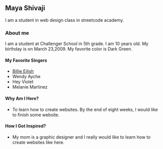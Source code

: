 ## Maya Shivaji

I am a student in web design class in streetcode academy.

### About me
I am a student at Challenger School in 5th grade. I am 10 years old. My birthday is on March 23,2009.
My favorite color is Dark Green.
#### My Favorite Singers
* [Billie Eilish](https://www.billieeilish.com)
* Wendy Ayche
* Hey Violet
* Melanie Martinez
#### Why Am I Here?
* To learn how to create websites. By the end of eight weeks, I would like to finish some website.
#### How I Got Inspired?
* My mom is a graphic designer and I really would like to learn how to create websites like here.
